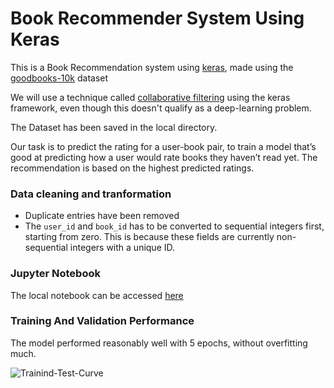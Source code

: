 # Book Recommender System Using Keras

This is a Book Recommendation system using [keras](https://keras.io "keras"), made using the [goodbooks-10k](https://www.kaggle.com/zygmunt/goodbooks-10k "goodbooks-10k") dataset

We will use a technique called [collaborative filtering](https://developers.google.com/machine-learning/recommendation/collaborative/basics "collaborative_filtering") using the keras framework, even though this doesn't qualify as a deep-learning problem.

The Dataset has been saved in the local directory.

Our task is to predict the rating for a user-book pair, to train a model that’s good at predicting how a user would rate books they haven’t read yet. The recommendation is based on the highest predicted ratings.

### Data cleaning and tranformation
* Duplicate entries have been removed 
* The `user_id` and `book_id` has to be converted to sequential integers first, starting from zero. This is because these fields are currently non-sequential integers with a unique ID.

### Jupyter Notebook

The local notebook can be accessed [here](https://github.com/sahilpocker/Book-Recommender-System/blob/master/book-recommender-system.ipynb "book-recommender-system")


### Training And Validation Performance

The model performed reasonably well with 5 epochs, without overfitting much.

![Trainind-Test-Curve](https://i.imgur.com/qptDlEC.png)
